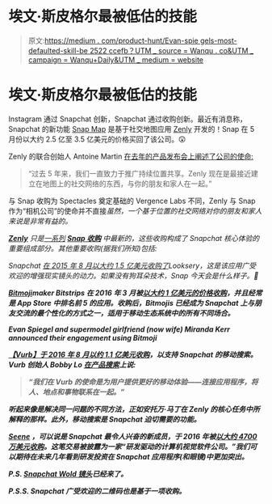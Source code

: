 # 埃文·斯皮格尔最被低估的技能

> 原文:[https://medium . com/product-hunt/Evan-spie gels-most-defaulted-skill-be 2522 ccefb？UTM _ source = Wanqu . co&UTM _ campaign = Wanqu+Daily&UTM _ medium = website](https://medium.com/product-hunt/evan-spiegels-most-underrated-skill-be2522cccefb?utm_source=wanqu.co&utm_campaign=Wanqu+Daily&utm_medium=website)

# 埃文·斯皮格尔最被低估的技能



Instagram 通过 Snapchat 创新，Snapchat 通过收购创新。最近有消息称，Snapchat 的新功能 [Snap Map](https://www.producthunt.com/posts/snap-map) 是基于社交地图应用 [Zenly](https://www.producthunt.com/posts/zenly-2) 开发的！Snap 在 5 月份以大约 2.5 亿至 3.5 亿美元的价格买回了该公司。😲

Zenly 的联合创始人 Antoine Martin [在去年的产品发布会上阐述了公司的使命:](https://www.producthunt.com/posts/zenly-2#comment-294516)

> “过去 5 年来，我们一直致力于推广持续位置共享。Zenly 现在是最接近建立在地图上的社交网络的东西，与你的朋友和家人在一起。”

与 Snap 收购为 Spectacles 奠定基础的 Vergence Labs 不同，Zenly 与 Snap 作为“相机公司”的使命并不直接*虽然，一个基于位置的社交网络对你的朋友和家人来说是非常有益的。*



*[**Zenly**](https://www.producthunt.com/posts/zenly-2) 只是[一系列](https://techcrunch.com/2017/06/21/snapchat-buys-zenly/) [**Snap 收购**](https://www.producthunt.com/@nivo0o0/collections/acquired-by-snapchat) 中最新的，这些收购构成了 Snapchat 核心体验的重要组成部分。其他重要收购(据我们所知)包括:*

*Snapchat [在 2015 年 8 月以大约 1.5 亿美元收购了](https://techcrunch.com/2015/09/15/snapchat-looksery/)Looksery，这是该应用广受欢迎的增强现实镜头的动力。如果没有狗耳朵技术，Snap 今天会是什么样子。🐶*



*[**Bitmoji**](https://www.producthunt.com/posts/bitmoji-for-snapchat)**maker Bitstrips 在 2016 年 3 月被[以大约 1 亿美元的价格收购](https://techcrunch.com/2016/03/25/snapchat-reportedly-acquires-bitmoji-maker-bitstrips-for-100-million/)，并且经常是 App Store 中排名前 5 的应用。收购后，Bitmojis 已经成为 Snapchat 上与朋友交流的最个性化的方式之一，适用于移动生态系统中的所有不同场合。***



***Evan Spiegel and supermodel girlfriend (now wife) Miranda Kerr announced their engagement using Bitmoji***



***[**【Vurb】**](https://www.producthunt.com/posts/vurb-2-0-2)[于 2016 年 8 月以约 1.1 亿美元收购](https://techcrunch.com/2016/08/15/snapsearch/)，以支持 Snapchat 的移动搜索。Vurb 创始人 Bobby Lo [在产品搜索](https://www.producthunt.com/posts/vurb-2-0-2#comment-138911)上说:***

> ***“我们在 Vurb 的使命是为用户提供更好的移动体验——连接应用程序，将人、地点和事物联系在一起。”***

***听起来像是解决同一问题的不同方法，正如安托万·马丁在 Zenly 的核心任务中所解释的那样。此外，移动搜索是 Snapchat 迫切需要的功能。***

***[**Seene**](https://www.producthunt.com/posts/seene-2-0) ，可以说是 Snapchat 最令人兴奋的新成员，于 2016 年被[以大约 4700 万美元收购](https://techcrunch.com/2016/06/03/snapchat-secretly-acquires-seene-a-computer-vision-startup-that-lets-mobile-users-make-3d-selfies/)。这笔交易被披露为一家“研发驱动的计算机视觉软件公司。”我们可以期待在未来几年看到研发投资在 Snapchat 应用程序(和眼镜)中更加突出。***



***P.S. [Snapchat Wold 镜头](https://www.producthunt.com/posts/snapchat-world-lenses)已经来了。***



***P.S.S. Snapchat 广受欢迎的二维码也是基于一项收购。***









